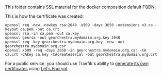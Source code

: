This folder contains SSL material for the docker composition default FQDN.

This is how the certificate was created:
```
openssl req -new -newkey rsa:2048 -x509 -days 3650 -extensions v3_ca -keyout ca.pem -out ca.crt
openssl rsa -in ca.pem -out ca.key
openssl genrsa -out georchestra.mydomain.org.key 2048
openssl req -key georchestra.mydomain.org.key -new -out georchestra.mydomain.org.csr
openssl x509 -req -days 3650 -in georchestra.mydomain.org.csr -CA ca.crt -CAkey ca.key -CAcreateserial -out georchestra.mydomain.org.crt
```

For a public service, you should use Traefik's ability to [generate its own certificates](https://docs.traefik.io/user-guide/examples/#lets-encrypt-support) using [Let's Encrypt](https://letsencrypt.org/).
